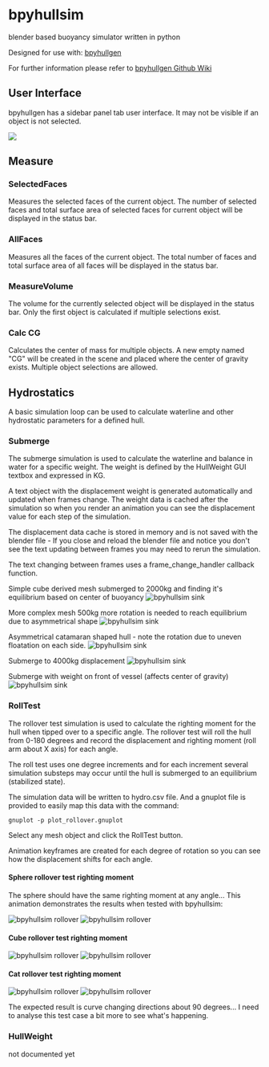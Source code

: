 # bpyhullsim

blender based buoyancy simulator written in python

Designed for use with: [bpyhullgen](https://edzop.github.io/bpyhullgen/)

For further information please refer to [bpyhullgen Github Wiki](https://github.com/edzop/bpyhullgen/wiki)


## User Interface
bpyhullgen has a sidebar panel tab user interface. It may not be visible if an object is not selected. 

![](images/gui.png)

## Measure
### SelectedFaces
Measures the selected faces of the current object. The number of selected faces and total surface area of selected faces for current object will be displayed in the status bar.
### AllFaces
Measures all the faces of the current object. The total number of faces and total surface area of all faces will be displayed in the status bar. 
### MeasureVolume
The volume for the currently selected object will be displayed in the status bar. Only the first object is calculated if multiple selections exist. 
### Calc CG
Calculates the center of mass for multiple objects. A new empty named "CG" will be created in the scene and placed where the center of gravity exists. Multiple object selections are allowed. 

## Hydrostatics

A basic simulation loop can be used to calculate waterline and other hydrostatic parameters for a defined hull. 

### Submerge
The submerge simulation is used to calculate the waterline and balance in water for a specific weight. The weight is defined by the HullWeight GUI textbox and expressed in KG.

A text object with the displacement weight is generated automatically and updated when frames change. The weight data is cached after the simulation so when you render an animation you can see the displacement value for each step of the simulation. 

The displacement data cache is stored in memory and is not saved with the blender file - If you close and reload the blender file and notice you don't see the text updating between frames you may need to rerun the simulation.

The text changing between frames uses a frame_change_handler callback function. 

Simple cube derived mesh submerged to 2000kg and finding it's equilibrium based on center of buoyancy
![bpyhullsim sink](images/sink_cube.gif)

More complex mesh 500kg more rotation is needed to reach equilibrium due to asymmetrical shape
![bpyhullsim sink](images/sink_duck.gif)

Asymmetrical catamaran shaped hull - note the rotation due to uneven floatation on each side.
![bpyhullsim sink](images/sink_cat.gif)

Submerge to 4000kg displacement
![bpyhullsim sink](images/sink.gif)

Submerge with weight on front of vessel (affects center of gravity)
![bpyhullsim sink](images/sink_weight.gif)



### RollTest
The rollover test simulation is used to calculate the righting moment for the hull when tipped over to a specific angle. The rollover test will roll the hull from 0-180 degrees and record the displacement and righting moment (roll arm about X axis) for each angle. 

The roll test uses one degree increments and for each increment several simulation substeps may occur until the hull is submerged to an equilibrium (stabilized state).

The simulation data will be written to hydro.csv file. And a gnuplot file is provided to easily map this data with the command:

```
gnuplot -p plot_rollover.gnuplot
```

Select any mesh object and click the RollTest button. 

Animation keyframes are created for each degree of rotation so you can see how the displacement shifts for each angle. 


#### Sphere rollover test righting moment
The sphere should have the same righting moment at any angle... This animation demonstrates the results when tested with bpyhullsim:

![bpyhullsim rollover](images/rolltest_sphere.gif)
![bpyhullsim rollover](images/rolltest_sphere.png)


#### Cube rollover test righting moment
![bpyhullsim rollover](images/rolltest_cube.gif)
![bpyhullsim rollover](images/rolltest_cube.png)

#### Cat rollover test righting moment
![bpyhullsim rollover](images/rolltest_cat.gif)
![bpyhullsim rollover](images/rolltest_cat.png)

The expected result is curve changing directions about 90 degrees... I need to analyse this test case a bit more to see what's happening.


### HullWeight

not documented yet
